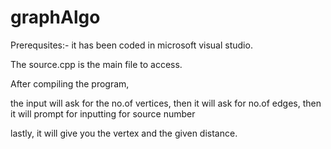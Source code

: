 # graphAlgo

Prerequsites:- it has been coded in microsoft visual studio.

The source.cpp is the main file to access.

After compiling the program,

the input will ask for the no.of vertices, then it will ask for no.of edges, then it will prompt for inputting for source number

lastly, it will give you the vertex and the given distance.
